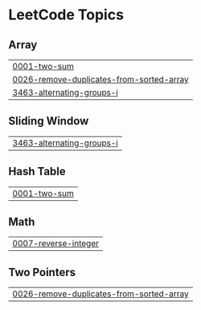 
<!---LeetCode Topics Start-->
# LeetCode Topics
## Array
|  |
| ------- |
| [0001-two-sum](https://github.com/Anujkumarsagar/DSA-Problems/tree/master/0001-two-sum) |
| [0026-remove-duplicates-from-sorted-array](https://github.com/Anujkumarsagar/DSA-Problems/tree/master/0026-remove-duplicates-from-sorted-array) |
| [3463-alternating-groups-i](https://github.com/Anujkumarsagar/DSA-Problems/tree/master/3463-alternating-groups-i) |
## Sliding Window
|  |
| ------- |
| [3463-alternating-groups-i](https://github.com/Anujkumarsagar/DSA-Problems/tree/master/3463-alternating-groups-i) |
## Hash Table
|  |
| ------- |
| [0001-two-sum](https://github.com/Anujkumarsagar/DSA-Problems/tree/master/0001-two-sum) |
## Math
|  |
| ------- |
| [0007-reverse-integer](https://github.com/Anujkumarsagar/DSA-Problems/tree/master/0007-reverse-integer) |
## Two Pointers
|  |
| ------- |
| [0026-remove-duplicates-from-sorted-array](https://github.com/Anujkumarsagar/DSA-Problems/tree/master/0026-remove-duplicates-from-sorted-array) |
<!---LeetCode Topics End-->

